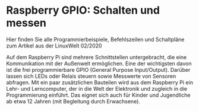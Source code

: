 # Raspberry GPIO: Schalten und messen
Hier finden Sie alle Programmierbeispiele, Befehlszeilen und Schaltpläne zum Artikel aus der LinuxWelt 02/2020

Auf dem Raspberry Pi sind mehrere Schnittstellen untergebracht, die eine Kommunikation mit der Außenwelt ermöglichen. Eine der wichtigsten davon ist die frei programmierbare GPIO (General Purpose Input/Output). Darüber lassen sich LEDs oder Relais steuern sowie Messwerte von Sensoren abfragen. Mit ein paar zusätzlichen Bauteilen wird aus dem Raspberry Pi ein Lehr- und Lerncomputer, der in die Welt der Elektronik und zugleich in die Programmierung einführt. Das eignet sich auch für Kinder und Jugendliche ab etwa 12 Jahren (mit Begleitung durch Erwachsene).
